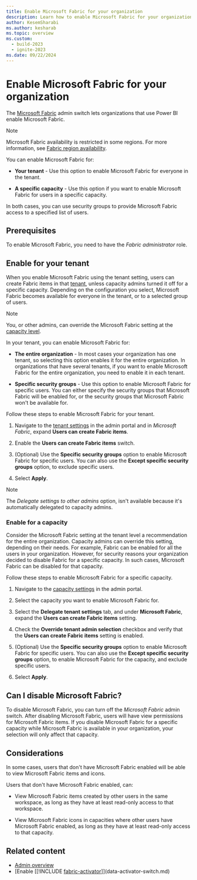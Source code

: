 ```yaml
---
title: Enable Microsoft Fabric for your organization
description: Learn how to enable Microsoft Fabric for your organization.
author: KesemSharabi
ms.author: kesharab
ms.topic: overview
ms.custom:
  - build-2023
  - ignite-2023
ms.date: 09/22/2024
---
```


# Enable Microsoft Fabric for your organization

The [Microsoft Fabric](../get-started/microsoft-fabric-overview.md) admin switch lets organizations that use Power BI enable Microsoft Fabric.

>[!NOTE]
>Microsoft Fabric availability is restricted in some regions. For more information, see [Fabric region availability](./region-availability.md).

You can enable Microsoft Fabric for:

* **Your tenant** - Use this option to enable Microsoft Fabric for everyone in the tenant.

* **A specific capacity** - Use this option if you want to enable Microsoft Fabric for users in a specific capacity.

In both cases, you can use security groups to provide Microsoft Fabric access to a specified list of users.

## Prerequisites

To enable Microsoft Fabric, you need to have the *Fabric administrator* role.

## Enable for your tenant

When you enable Microsoft Fabric using the tenant setting, users can create Fabric items in that [tenant](../enterprise/licenses.md#tenant), unless capacity admins turned it off for a specific capacity. Depending on the configuration you select, Microsoft Fabric becomes available for everyone in the tenant, or to a selected group of users.

>[!Note]
>You, or other admins, can override the Microsoft Fabric setting at the [capacity level](#enable-for-a-capacity).

In your tenant, you can enable Microsoft Fabric for:

* **The entire organization** - In most cases your organization has one tenant, so selecting this option enables it for the entire organization. In organizations that have several tenants, if you want to enable Microsoft Fabric for the entire organization, you need to enable it in each tenant.

* **Specific security groups** - Use this option to enable Microsoft Fabric for specific users. You can either specify the security groups that Microsoft Fabric will be enabled for, or the security groups that Microsoft Fabric won't be available for.

Follow these steps to enable Microsoft Fabric for your tenant.

1. Navigate to the [tenant settings](tenant-settings-index.md) in the admin portal and in *Microsoft Fabric*, expand **Users can create Fabric items**.

2. Enable the **Users can create Fabric items** switch.

3. (Optional) Use the **Specific security groups** option to enable Microsoft Fabric for specific users. You can also use the **Except specific security groups** option, to exclude specific users.

4. Select **Apply**.

>[!NOTE]
>The *Delegate settings to other admins* option, isn't available because it's automatically delegated to capacity admins.

### Enable for a capacity

Consider the Microsoft Fabric setting at the tenant level a recommendation for the entire organization. Capacity admins can override this setting, depending on their needs. For example, Fabric can be enabled for all the users in your organization. However, for security reasons your organization decided to disable Fabric for a specific capacity. In such cases, Microsoft Fabric can be disabled for that capacity.

Follow these steps to enable Microsoft Fabric for a specific capacity.

1. Navigate to the [capacity settings](capacity-settings.md) in the admin portal.

2. Select the capacity you want to enable Microsoft Fabric for.

3. Select the **Delegate tenant settings** tab, and under **Microsoft Fabric**, expand the **Users can create Fabric items** setting.

4. Check the **Override tenant admin selection** checkbox and verify that the **Users can create Fabric items** setting is enabled.

5. (Optional) Use the **Specific security groups** option to enable Microsoft Fabric for specific users. You can also use the **Except specific security groups** option, to enable Microsoft Fabric for the capacity, and exclude specific users.

6. Select **Apply**.

## Can I disable Microsoft Fabric?

To disable Microsoft Fabric, you can turn off the *Microsoft Fabric* admin switch. After disabling Microsoft Fabric, users will have view permissions for Microsoft Fabric items. If you disable Microsoft Fabric for a specific capacity while Microsoft Fabric is available in your organization, your selection will only affect that capacity.

## Considerations

In some cases, users that don't have Microsoft Fabric enabled will be able to view Microsoft Fabric items and icons.

Users that don't have Microsoft Fabric enabled, can:

* View Microsoft Fabric items created by other users in the same workspace, as long as they have at least read-only access to that workspace.

* View Microsoft Fabric icons in capacities where other users have Microsoft Fabric enabled, as long as they have at least read-only access to that capacity.

## Related content

* [Admin overview](microsoft-fabric-admin.md)
* [Enable [[!INCLUDE [fabric-activator](../includes/fabric-activator.md)]](data-activator-switch.md)
